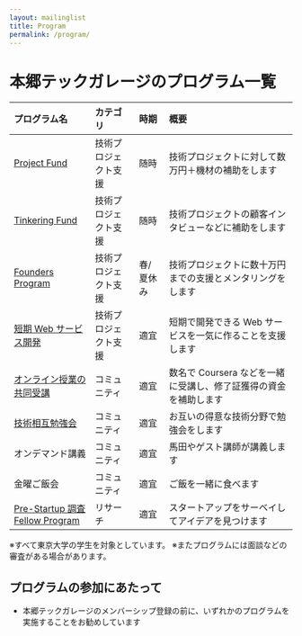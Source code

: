 ```yaml
---
layout: mailinglist
title: Program
permalink: /program/
---
```


# 本郷テックガレージのプログラム一覧

| プログラム名 | カテゴリ | 時期 | 概要 |
| :------ | :------ | :------ | :------ | 
| [Project Fund](/project/) | 技術プロジェクト支援 | 随時 | 技術プロジェクトに対して数万円＋機材の補助をします |  
| [Tinkering Fund](/project/) | 技術プロジェクト支援 | 随時 | 技術プロジェクトの顧客インタビューなどに補助をします |
| [Founders Program](https://www.ducr.u-tokyo.ac.jp/activity/venture/sfp.html) | 技術プロジェクト支援 | 春/夏休み | 技術プロジェクトに数十万円までの支援とメンタリングをします | 
| [短期 Web サービス開発](./web/) | 技術プロジェクト支援 | 適宜 | 短期で開発できる Web サービスを一気に作ることを支援します | 
| [オンライン授業の共同受講](./study/) | コミュニティ | 適宜 | 数名で Coursera などを一緒に受講し、修了証獲得の資金を補助します | 
| [技術相互勉強会](./study/) | コミュニティ | 適宜 | お互いの得意な技術分野で勉強会をします | 
| オンデマンド講義 | コミュニティ | 適宜 | 馬田やゲスト講師が講義します | 
| 金曜ご飯会 | コミュニティ | 適宜 | ご飯を一緒に食べます | 
| [Pre-Startup 調査 Fellow Program](./fellowship/) | リサーチ | 適宜 | スタートアップをサーベイしてアイデアを見つけます | 

※すべて東京大学の学生を対象としています。
※またプログラムには面談などの審査がある場合があります。

## プログラムの参加にあたって

- 本郷テックガレージのメンバーシップ登録の前に、いずれかのプログラムを実施することをお勧めしています